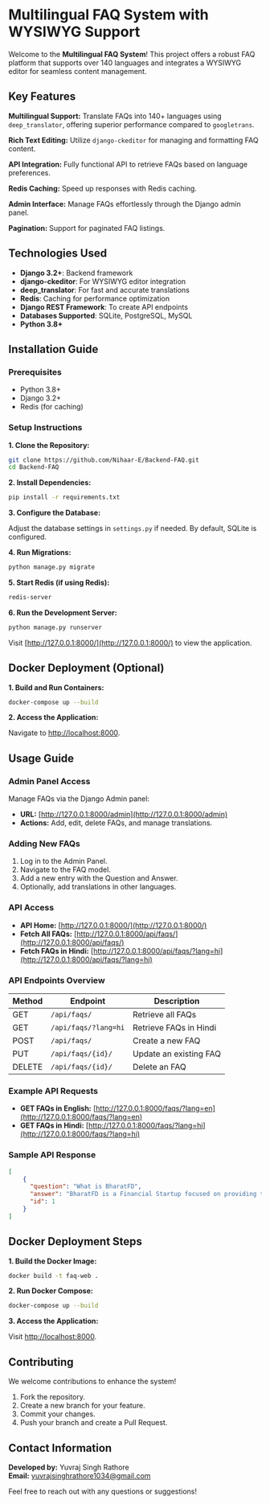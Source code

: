 # **Multilingual FAQ System with WYSIWYG Support**

Welcome to the **Multilingual FAQ System**! This project offers a robust FAQ platform that supports over 140 languages and integrates a WYSIWYG editor for seamless content management.

## **Key Features**

**Multilingual Support:** Translate FAQs into 140+ languages using `deep_translator`, offering superior performance compared to `googletrans`.

**Rich Text Editing:** Utilize `django-ckeditor` for managing and formatting FAQ content.

**API Integration:** Fully functional API to retrieve FAQs based on language preferences.

**Redis Caching:** Speed up responses with Redis caching.

**Admin Interface:** Manage FAQs effortlessly through the Django admin panel.

**Pagination:** Support for paginated FAQ listings.

## **Technologies Used**

- **Django 3.2+**: Backend framework
- **django-ckeditor**: For WYSIWYG editor integration
- **deep_translator**: For fast and accurate translations
- **Redis**: Caching for performance optimization
- **Django REST Framework**: To create API endpoints
- **Databases Supported**: SQLite, PostgreSQL, MySQL
- **Python 3.8+**

## **Installation Guide**

### **Prerequisites**

- Python 3.8+
- Django 3.2+
- Redis (for caching)

### **Setup Instructions**

**1. Clone the Repository:**

```bash
git clone https://github.com/Nihaar-E/Backend-FAQ.git
cd Backend-FAQ
```

**2. Install Dependencies:**

```bash
pip install -r requirements.txt
```

**3. Configure the Database:**

Adjust the database settings in `settings.py` if needed. By default, SQLite is configured.

**4. Run Migrations:**

```bash
python manage.py migrate
```

**5. Start Redis (if using Redis):**

```bash
redis-server
```

**6. Run the Development Server:**

```bash
python manage.py runserver
```

Visit [http://127.0.0.1:8000/](http://127.0.0.1:8000/) to view the application.

## **Docker Deployment (Optional)**

**1. Build and Run Containers:**

```bash
docker-compose up --build
```

**2. Access the Application:**

Navigate to [http://localhost:8000](http://localhost:8000).

## **Usage Guide**

### **Admin Panel Access**

Manage FAQs via the Django Admin panel:

- **URL:** [http://127.0.0.1:8000/admin](http://127.0.0.1:8000/admin)
- **Actions:** Add, edit, delete FAQs, and manage translations.

### **Adding New FAQs**

1. Log in to the Admin Panel.
2. Navigate to the FAQ model.
3. Add a new entry with the Question and Answer.
4. Optionally, add translations in other languages.

### **API Access**

- **API Home:** [http://127.0.0.1:8000/](http://127.0.0.1:8000/)
- **Fetch All FAQs:** [http://127.0.0.1:8000/api/faqs/](http://127.0.0.1:8000/api/faqs/)
- **Fetch FAQs in Hindi:** [http://127.0.0.1:8000/api/faqs/?lang=hi](http://127.0.0.1:8000/api/faqs/?lang=hi)

### **API Endpoints Overview**

| Method | Endpoint                      | Description               |
|--------|-------------------------------|---------------------------|
| GET    | `/api/faqs/`                  | Retrieve all FAQs         |
| GET    | `/api/faqs/?lang=hi`          | Retrieve FAQs in Hindi    |
| POST   | `/api/faqs/`                  | Create a new FAQ          |
| PUT    | `/api/faqs/{id}/`             | Update an existing FAQ    |
| DELETE | `/api/faqs/{id}/`             | Delete an FAQ             |

### **Example API Requests**

- **GET FAQs in English:** [http://127.0.0.1:8000/faqs/?lang=en](http://127.0.0.1:8000/faqs/?lang=en)
- **GET FAQs in Hindi:** [http://127.0.0.1:8000/faqs/?lang=hi](http://127.0.0.1:8000/faqs/?lang=hi)

### **Sample API Response**

```json
[
    {
      "question": "What is BharatFD",
      "answer": "BharatFD is a Financial Startup focused on providing trusted Fixed Deposits for individuals.",
      "id": 1
    }
]
```

## **Docker Deployment Steps**

**1. Build the Docker Image:**

```bash
docker build -t faq-web .
```

**2. Run Docker Compose:**

```bash
docker-compose up --build
```

**3. Access the Application:**

Visit [http://localhost:8000](http://localhost:8000).

## **Contributing**

We welcome contributions to enhance the system!

1. Fork the repository.
2. Create a new branch for your feature.
3. Commit your changes.
4. Push your branch and create a Pull Request.

## **Contact Information**

**Developed by:** Yuvraj Singh Rathore  
**Email:** yuvrajsinghrathore1034@gmail.com  

Feel free to reach out with any questions or suggestions!

